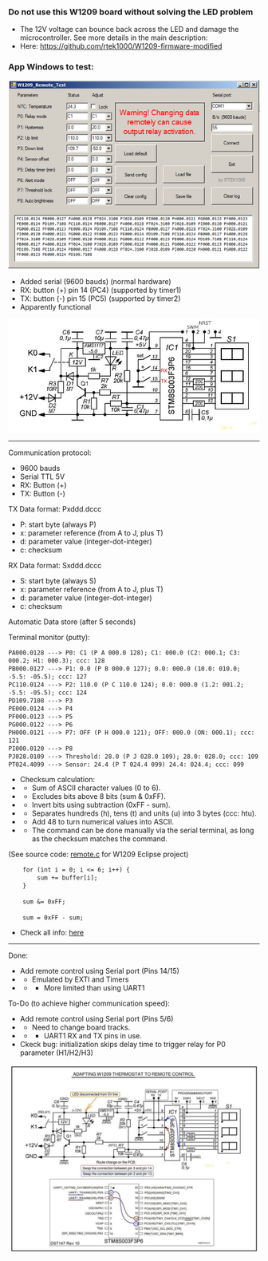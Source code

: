 ### Do not use this W1209 board without solving the LED problem
   - The 12V voltage can bounce back across the LED and damage the microcontroller. See more details in the main description:
   - Here: https://github.com/rtek1000/W1209-firmware-modified

### App Windows to test:

![image](https://raw.githubusercontent.com/rtek1000/W1209-firmware-modified/master/W1209/W1209-firmware-Remote/App_Windows/Doc/W1209_Remote_test.png)

- Added serial (9600 bauds) (normal hardware)
- RX: button (+) pin 14 (PC4) (supported by timer1)
- TX: button (-) pin 15 (PC5) (supported by timer2)
- Apparently functional

![image](https://raw.githubusercontent.com/rtek1000/W1209-firmware-modified/master/W1209/W1209-firmware-Remote/Doc/thermostat-w1209.jpg)

------------------------

Communication protocol:
- 9600 bauds
- Serial TTL 5V
- RX: Button (+)
- TX: Button (-)

TX Data format: Pxddd.dccc
- P: start byte (always P)
- x: parameter reference (from A to J, plus T)
- d: parameter value (integer-dot-integer)
- c: checksum

RX Data format: Sxddd.dccc
- S: start byte (always S)
- x: parameter reference (from A to J, plus T)
- d: parameter value (integer-dot-integer)
- c: checksum

Automatic Data store (after 5 seconds)


Terminal monitor (putty):

```
PA000.0128 ---> P0: C1 (P A 000.0 128); C1: 000.0 (C2: 000.1; C3: 000.2; H1: 000.3); ccc: 128
PB000.0127 ---> P1: 0.0 (P B 000.0 127); 0.0: 000.0 (10.0: 010.0; -5.5: -05.5); ccc: 127
PC110.0124 ---> P2: 110.0 (P C 110.0 124); 0.0: 000.0 (1.2: 001.2; -5.5: -05.5); ccc: 124
PD109.7108 ---> P3
PE000.0124 ---> P4
PF000.0123 ---> P5
PG000.0122 ---> P6
PH000.0121 ---> P7: OFF (P H 000.0 121); OFF: 000.0 (ON: 000.1); ccc: 121
PI000.0120 ---> P8
PJ028.0109 ---> Threshold: 28.0 (P J 028.0 109); 28.0: 028.0; ccc: 109
PT024.4099 ---> Sensor: 24.4 (P T 024.4 099) 24.4: 024.4; ccc: 099 
```

- Checksum calculation:
- - Sum of ASCII character values (0 to 6).
- - Excludes bits above 8 bits (sum & 0xFF).
- - Invert bits using subtraction (0xFF - sum).
- - Separates hundreds (h), tens (t) and units (u) into 3 bytes (ccc: htu).
- - Add 48 to turn numerical values into ASCII.
- - The command can be done manually via the serial terminal, as long as the checksum matches the command.

(See source code: [remote.c](https://github.com/rtek1000/W1209-firmware-modified/blob/master/W1209-firmware-Remote/w1209-firmware-modified-eclipse-remote/Core/Src/remote.c) for W1209 Eclipse project)

```
	for (int i = 0; i <= 6; i++) {
		sum += buffer[i];
	}

	sum &= 0xFF;

	sum = 0xFF - sum;
```

- Check all info: [here](https://github.com/rtek1000/W1209-firmware-modified)
------------------------

Done:
- Add remote control using Serial port (Pins 14/15)
- - Emulated by EXTI and Timers
- - - More limited than using UART1

To-Do (to achieve higher communication speed):
- Add remote control using Serial port (Pins 5/6)
- - Need to change board tracks.
- - - UART1 RX and TX pins in use.
- Ckeck bug: initialization skips delay time to trigger relay for P0 parameter (H1/H2/H3)

![image](https://raw.githubusercontent.com/rtek1000/W1209-firmware-modified/master/W1209-firmware-Remote/Doc/thermostat-w1209%20-%20Remote.jpg)
